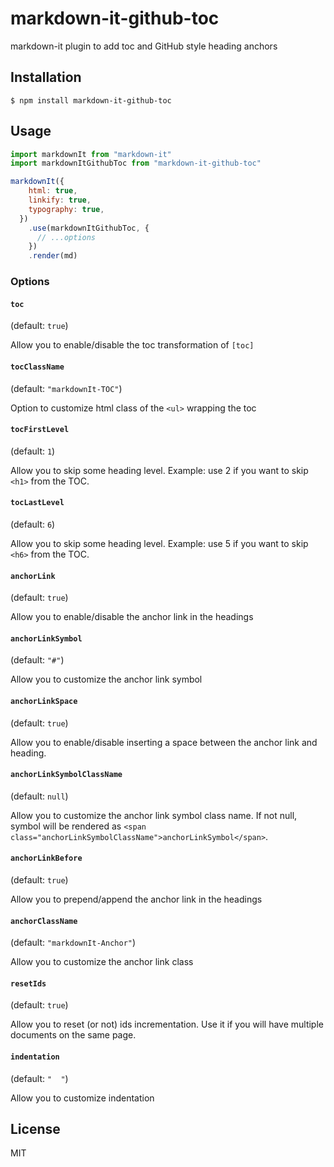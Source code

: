 # markdown-it-github-toc

markdown-it plugin to add toc and GitHub style heading anchors


## Installation

```console
$ npm install markdown-it-github-toc
```


## Usage

```js
import markdownIt from "markdown-it"
import markdownItGithubToc from "markdown-it-github-toc"

markdownIt({
    html: true,
    linkify: true,
    typography: true,
  })
    .use(markdownItGithubToc, {
      // ...options
    })
    .render(md)
```


### Options

#### `toc`

(default: `true`)

Allow you to enable/disable the toc transformation of `[toc]`

#### `tocClassName`

(default: `"markdownIt-TOC"`)

Option to customize html class of the `<ul>` wrapping the toc

#### `tocFirstLevel`

(default: `1`)

Allow you to skip some heading level. Example: use 2 if you want to skip `<h1>`
from the TOC.

#### `tocLastLevel`

(default: `6`)

Allow you to skip some heading level. Example: use 5 if you want to skip `<h6>`
from the TOC.

#### `anchorLink`

(default: `true`)

Allow you to enable/disable the anchor link in the headings

#### `anchorLinkSymbol`

(default: `"#"`)

Allow you to customize the anchor link symbol

#### `anchorLinkSpace`

(default: `true`)

Allow you to enable/disable inserting a space between the anchor link and heading.

#### `anchorLinkSymbolClassName`

(default: `null`)

Allow you to customize the anchor link symbol class name. If not null, symbol will be rendered as `<span class="anchorLinkSymbolClassName">anchorLinkSymbol</span>`.

#### `anchorLinkBefore`

(default: `true`)

Allow you to prepend/append the anchor link in the headings

#### `anchorClassName`

(default: `"markdownIt-Anchor"`)

Allow you to customize the anchor link class

#### `resetIds`

(default: `true`)

Allow you to reset (or not) ids incrementation. Use it if you will have multiple
documents on the same page.

#### `indentation`

(default: `"  "`)

Allow you to customize indentation


## License

MIT
